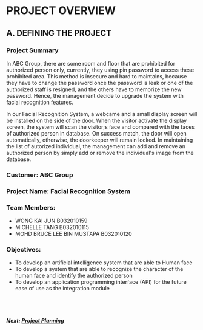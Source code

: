 # PROJECT OVERVIEW

## A. DEFINING THE PROJECT
###  Project Summary
In ABC Group, there are some room and floor that are prohibited for authorized person only, currently, they using pin password to access these prohibited area. This method is insecure and hard to maintains, because they have to change the password once the password is leak or one of the authorized staff is resigned, and the others have to memorize the new password. Hence, the management decide to upgrade the system with facial recognition features.

In our Facial Recognition System, a webcame and a small display screen will be installed on the side of the door. When the visitor activate the display screen, the system will scan the visitor;s face and compared with the faces of authorized person in database. On success match, the door will open automatically, otherwise, the doorkeeper will remain locked. In maintaining the list of autorized individual, the management can add and remove an authorized person by simply add or remove the individual's image from the database. 

###  Customer: ABC Group 

### Project Name: Facial Recognition System

### Team Members: 
+ WONG KAI JUN B032010159
+ MICHELLE TANG B032010115
+ MOHD BRUCE LEE BIN MUSTAPA B032010120

### Objectives:
+ To develop an artificial intelligence system that are able to Human face
+ To develop a system that are able to recognize the character of the human face and identify the authorized person
+ To develop an application programming interface (API) for the future ease of use as the integration module

<br><br>
##### Next: [Project Planning](B-PROJECT_PLANNING.md)
